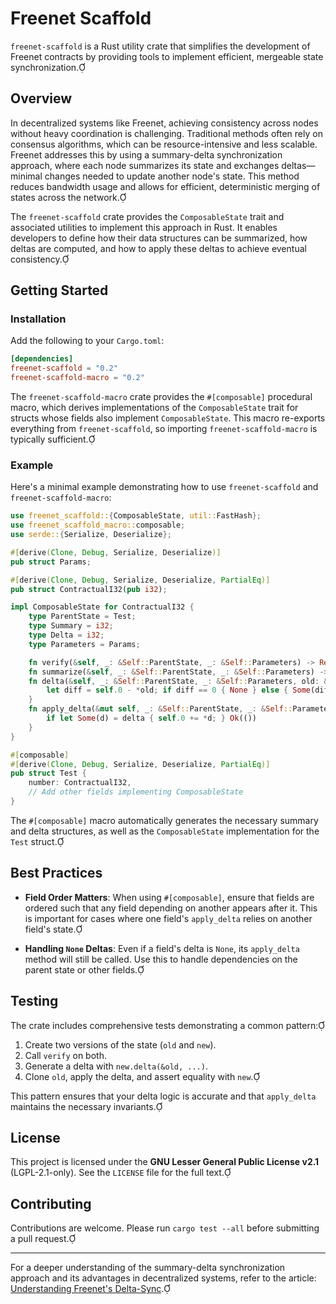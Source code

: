 # Freenet Scaffold

`freenet-scaffold` is a Rust utility crate that simplifies the development of Freenet contracts by
providing tools to implement efficient, mergeable state synchronization.

## Overview

In decentralized systems like Freenet, achieving consistency across nodes without heavy coordination
is challenging. Traditional methods often rely on consensus algorithms, which can be
resource-intensive and less scalable. Freenet addresses this by using a summary-delta
synchronization approach, where each node summarizes its state and exchanges deltas—minimal changes
needed to update another node's state. This method reduces bandwidth usage and allows for efficient,
deterministic merging of states across the network.

The `freenet-scaffold` crate provides the `ComposableState` trait and associated utilities to
implement this approach in Rust. It enables developers to define how their data structures can be
summarized, how deltas are computed, and how to apply these deltas to achieve eventual consistency.

## Getting Started

### Installation

Add the following to your `Cargo.toml`:

```toml
[dependencies]
freenet-scaffold = "0.2"
freenet-scaffold-macro = "0.2"
```

The `freenet-scaffold-macro` crate provides the `#[composable]` procedural macro, which derives
implementations of the `ComposableState` trait for structs whose fields also implement
`ComposableState`. This macro re-exports everything from `freenet-scaffold`, so importing
`freenet-scaffold-macro` is typically sufficient.

### Example

Here's a minimal example demonstrating how to use `freenet-scaffold` and `freenet-scaffold-macro`:

```rust
use freenet_scaffold::{ComposableState, util::FastHash};
use freenet_scaffold_macro::composable;
use serde::{Serialize, Deserialize};

#[derive(Clone, Debug, Serialize, Deserialize)]
pub struct Params;

#[derive(Clone, Debug, Serialize, Deserialize, PartialEq)]
pub struct ContractualI32(pub i32);

impl ComposableState for ContractualI32 {
    type ParentState = Test;
    type Summary = i32;
    type Delta = i32;
    type Parameters = Params;

    fn verify(&self, _: &Self::ParentState, _: &Self::Parameters) -> Result<(), String> { Ok(()) }
    fn summarize(&self, _: &Self::ParentState, _: &Self::Parameters) -> Self::Summary { self.0 }
    fn delta(&self, _: &Self::ParentState, _: &Self::Parameters, old: &Self::Summary) -> Option<Self::Delta> {
        let diff = self.0 - *old; if diff == 0 { None } else { Some(diff) }
    }
    fn apply_delta(&mut self, _: &Self::ParentState, _: &Self::Parameters, delta: &Option<Self::Delta>) -> Result<(), String> {
        if let Some(d) = delta { self.0 += *d; } Ok(())
    }
}

#[composable]
#[derive(Clone, Debug, Serialize, Deserialize, PartialEq)]
pub struct Test {
    number: ContractualI32,
    // Add other fields implementing ComposableState
}
```

The `#[composable]` macro automatically generates the necessary summary and delta structures, as
well as the `ComposableState` implementation for the `Test` struct.

## Best Practices

- **Field Order Matters**: When using `#[composable]`, ensure that fields are ordered such that any
  field depending on another appears after it. This is important for cases where one field's
  `apply_delta` relies on another field's state.

- **Handling `None` Deltas**: Even if a field's delta is `None`, its `apply_delta` method will still
  be called. Use this to handle dependencies on the parent state or other fields.

## Testing

The crate includes comprehensive tests demonstrating a common pattern:

1. Create two versions of the state (`old` and `new`).
2. Call `verify` on both.
3. Generate a delta with `new.delta(&old, ...)`.
4. Clone `old`, apply the delta, and assert equality with `new`.

This pattern ensures that your delta logic is accurate and that `apply_delta` maintains the
necessary invariants.

## License

This project is licensed under the **GNU Lesser General Public License v2.1** (LGPL-2.1-only). See
the `LICENSE` file for the full text.

## Contributing

Contributions are welcome. Please run `cargo test --all` before submitting a pull request.

---

For a deeper understanding of the summary-delta synchronization approach and its advantages in
decentralized systems, refer to the article:
[Understanding Freenet's Delta-Sync](https://freenet.org/news/summary-delta-sync/).
